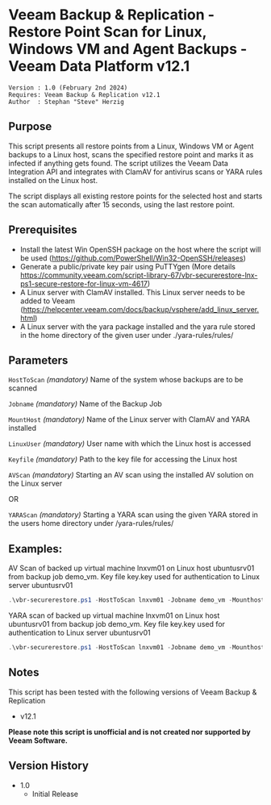 # Veeam Backup & Replication - Restore Point Scan for Linux, Windows VM and Agent Backups - Veeam Data Platform v12.1 

~~~~
Version : 1.0 (February 2nd 2024)
Requires: Veeam Backup & Replication v12.1
Author  : Stephan "Steve" Herzig
~~~~

## Purpose

This script presents all restore points from a Linux, Windows VM or Agent backups to a Linux host, scans the specified restore point and marks it as infected if anything gets found. The script utilizes the Veeam Data Integration API and integrates with ClamAV for antivirus scans or YARA rules installed on the Linux host. 

The script displays all existing restore points for the selected host and starts the scan automatically after 15 seconds, using the last restore point.

## Prerequisites

- Install the latest Win OpenSSH package on the host where the script will be used (https://github.com/PowerShell/Win32-OpenSSH/releases)
- Generate a public/private key pair using PuTTYgen (More details https://community.veeam.com/script-library-67/vbr-securerestore-lnx-ps1-secure-restore-for-linux-vm-4617)
- A Linux server with ClamAV installed. This Linux server needs to be added to Veeam (https://helpcenter.veeam.com/docs/backup/vsphere/add_linux_server.html)
- A Linux server with the yara package installed and the yara rule stored in the home directory of the given user under ./yara-rules/rules/

## Parameters
 
  `HostToScan`
_(mandatory)_ Name of the system whose backups are to be scanned

  `Jobname`
_(mandatory)_ Name of the Backup Job

  `MountHost`
_(mandatory)_ Name of the Linux server with ClamAV and YARA installed

  `LinuxUser`
_(mandatory)_ User name with which the Linux host is accessed

  `Keyfile`
_(mandatory)_ Path to the key file for accessing the Linux host

  `AVScan`
_(mandatory)_ Starting an AV scan using the installed AV solution on the Linux server

OR

  `YARAScan`
_(mandatory)_ Starting a YARA scan using the given YARA stored in the users home directory under /yara-rules/rules/


## Examples: 
AV Scan of backed up virtual machine lnxvm01 on Linux host ubuntusrv01 from backup job demo_vm. Key file key.key used for authentication to Linux server ubuntusrv01
```Powershell
.\vbr-securerestore.ps1 -HostToScan lnxvm01 -Jobname demo_vm -Mounthost ubuntusrv01 -LinuxUser administrator  -Keyfile .\opensshkey.key -AVScan 
```

YARA scan of backed up virtual machine lnxvm01 on Linux host ubuntusrv01 from backup job demo_vm. Key file key.key used for authentication to Linux server ubuntusrv01
```Powershell
.\vbr-securerestore.ps1 -HostToScan lnxvm01 -Jobname demo_vm -Mounthost ubuntusrv01 -LinuxUser administrator  -Keyfile .\opensshkey.key -YARAScan 
```

## Notes

This script has been tested with the following versions of Veeam Backup & Replication
- v12.1

**Please note this script is unofficial and is not created nor supported by Veeam Software.**


## Version History
* 1.0
   * Initial Release
